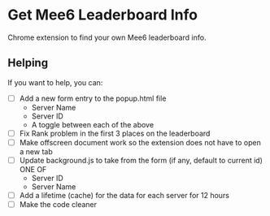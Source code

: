 # Get Mee6 Leaderboard Info

Chrome extension to find your own Mee6 leaderboard info.

## Helping

If you want to help, you can:

- [ ] Add a new form entry to the popup.html file
  - Server Name
  - Server ID
  - A toggle between each of the above
- [ ] Fix Rank problem in the first 3 places on the leaderboard
- [ ] Make offscreen document work so the extension does not have to open a new tab
- [ ] Update background.js to take from the form (if any, default to current id) ONE OF
  - Server ID
  - Server Name
- [ ] Add a lifetime (cache) for the data for each server for 12 hours
- [ ] Make the code cleaner
